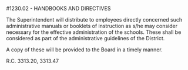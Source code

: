 <!-- Mirrored from www.neola.com/springboro-oh/search/policies/po1230.02.htm by HTTrack Website Copier/3.x [XR&CO'2013][, Sun, 09 Jun 2013 18:21:06 GMT -->
#1230.02 - HANDBOOKS AND DIRECTIVES
The Superintendent will distribute to employees directly concerned such administrative manuals or booklets of instruction as s/he may consider necessary for the effective administration of the schools. These shall be considered as part of the administrative guidelines of the District.   
A copy of these will be provided to the Board in a timely manner.   
R.C. 3313.20, 3313.47   
</BODY>
